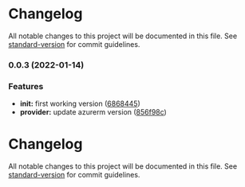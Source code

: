 # Changelog

All notable changes to this project will be documented in this file. See [standard-version](https://github.com/conventional-changelog/standard-version) for commit guidelines.

### 0.0.3 (2022-01-14)


### Features

* **init:** first working version ([6868445](https://github.com/padok-team/terraform-azurerm-virtual-network/commit/686844528a7b3ee439024248a3c3139e83bcb467))
* **provider:** update azurerm version ([856f98c](https://github.com/padok-team/terraform-azurerm-virtual-network/commit/856f98cc48e654c064db83c4c80259627a0eb15c))

# Changelog

All notable changes to this project will be documented in this file. See [standard-version](https://github.com/conventional-changelog/standard-version) for commit guidelines.
